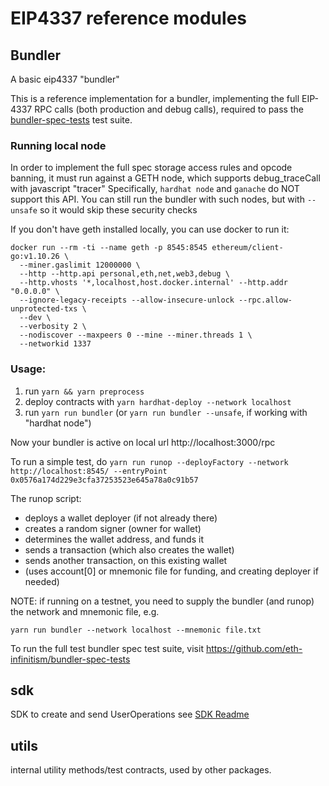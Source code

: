 # EIP4337 reference modules

## Bundler

A basic eip4337 "bundler"

This is a reference implementation for a bundler, implementing the full EIP-4337
RPC calls (both production and debug calls), required to pass the [bundler-spec-tests](https://github.com/eth-infinitism/bundler-spec-tests) test suite.

### Running local node

In order to implement the full spec storage access rules and opcode banning, it must run
against a GETH node, which supports debug_traceCall with javascript "tracer"
Specifically, `hardhat node` and `ganache` do NOT support this API.
You can still run the bundler with such nodes, but with `--unsafe` so it would skip these security checks

If you don't have geth installed locally, you can use docker to run it:

```
docker run --rm -ti --name geth -p 8545:8545 ethereum/client-go:v1.10.26 \
  --miner.gaslimit 12000000 \
  --http --http.api personal,eth,net,web3,debug \
  --http.vhosts '*,localhost,host.docker.internal' --http.addr "0.0.0.0" \
  --ignore-legacy-receipts --allow-insecure-unlock --rpc.allow-unprotected-txs \
  --dev \
  --verbosity 2 \
  --nodiscover --maxpeers 0 --mine --miner.threads 1 \
  --networkid 1337
```

### Usage:

1. run `yarn && yarn preprocess`
2. deploy contracts with `yarn hardhat-deploy --network localhost`
3. run `yarn run bundler`
   (or `yarn run bundler --unsafe`, if working with "hardhat node")

Now your bundler is active on local url http://localhost:3000/rpc

To run a simple test, do `yarn run runop --deployFactory --network http://localhost:8545/ --entryPoint 0x0576a174d229e3cfa37253523e645a78a0c91b57`

The runop script:

- deploys a wallet deployer (if not already there)
- creates a random signer (owner for wallet)
- determines the wallet address, and funds it
- sends a transaction (which also creates the wallet)
- sends another transaction, on this existing wallet
- (uses account[0] or mnemonic file for funding, and creating deployer if needed)

NOTE: if running on a testnet, you need to supply the bundler (and runop) the network and mnemonic file, e.g.

`yarn run bundler --network localhost --mnemonic file.txt`

To run the full test bundler spec test suite, visit https://github.com/eth-infinitism/bundler-spec-tests

## sdk

SDK to create and send UserOperations
see [SDK Readme](./packages/sdk/README.md)

## utils

internal utility methods/test contracts, used by other packages.
